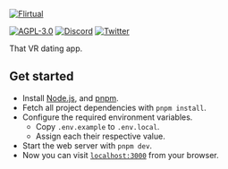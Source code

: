 [![Flirtual](https://flirtu.al/img/logo-new.svg?v=0)](https://flirtu.al)

[![AGPL-3.0](https://img.shields.io/github/license/flirtual/flirtual?color=663366&label=%C2%A9%202018-2022%20Studio%20Paprika&logo=gnu)](LICENSE)
[![Discord](https://img.shields.io/discord/455219574036496404?color=5865f2&label=Discord&logo=discord&logoColor=5865f2&style=flat)](https://flirtu.al/discord)
[![Twitter](https://img.shields.io/twitter/follow/getflirtual?color=1da1f2&label=Twitter&logo=twitter&logoColor=1da1f2&style=flat)](https://twitter.com/getflirtual)

That VR dating app.

Get started
-----------

* Install [Node.js](https://github.com/nvm-sh/nvm), and [pnpm](https://pnpm.io/installation).
* Fetch all project dependencies with  `pnpm install`.
* Configure the required environment variables. 
  * Copy ``.env.example`` to ``.env.local``.
  * Assign each their respective value.
* Start the web server with `pnpm dev`.
* Now you can visit [`localhost:3000`](http://localhost:3000) from your browser.
